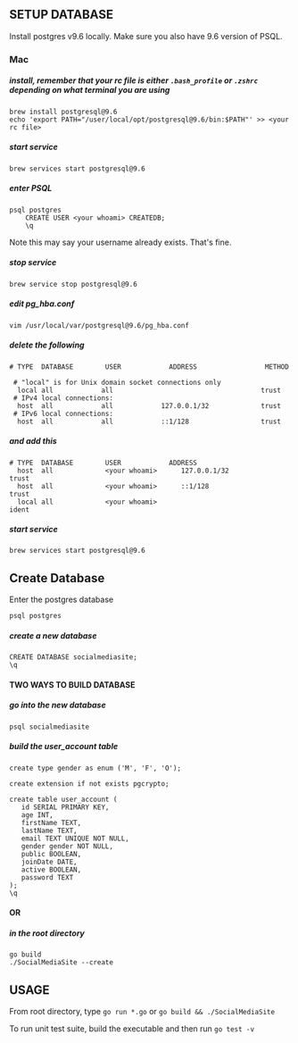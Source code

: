 ## SETUP DATABASE
Install postgres v9.6 locally. Make sure you also
have 9.6 version of PSQL.

### Mac
##### install, remember that your rc file is either `.bash_profile` or `.zshrc` depending on what terminal you are using
```
brew install postgresql@9.6
echo 'export PATH="/user/local/opt/postgresql@9.6/bin:$PATH"' >> <your rc file>
```
##### start service
```
brew services start postgresql@9.6
```
##### enter PSQL
```
psql postgres
    CREATE USER <your whoami> CREATEDB;
    \q
```
Note this may say your username already exists. That's fine.
##### stop service
```
brew service stop postgresql@9.6
```
##### edit pg_hba.conf
```
vim /usr/local/var/postgresql@9.6/pg_hba.conf
```
##### delete the following
```
# TYPE  DATABASE        USER            ADDRESS                 METHOD

 # "local" is for Unix domain socket connections only
  local all            all                                     trust
 # IPv4 local connections:
  host  all            all            127.0.0.1/32             trust
 # IPv6 local connections:
  host  all            all            ::1/128                  trust
```
##### and add this
```
# TYPE  DATABASE        USER            ADDRESS 
  host  all             <your whoami>      127.0.0.1/32            trust
  host  all             <your whoami>      ::1/128                 trust
  local all             <your whoami>                              ident
```
##### start service
```
brew services start postgresql@9.6
```

## Create Database
Enter the postgres database
```
psql postgres
```
##### create a new database
```
CREATE DATABASE socialmediasite;
\q
```
#### TWO WAYS TO BUILD DATABASE

##### go into the new database
```
psql socialmediasite
```
##### build the user_account table
```
create type gender as enum ('M', 'F', 'O');

create extension if not exists pgcrypto;

create table user_account (
   id SERIAL PRIMARY KEY,
   age INT,
   firstName TEXT,
   lastName TEXT,
   email TEXT UNIQUE NOT NULL,
   gender gender NOT NULL,
   public BOOLEAN,
   joinDate DATE,
   active BOOLEAN,
   password TEXT
);
\q
```
#### OR
##### in the root directory
```
go build
./SocialMediaSite --create
```

## USAGE
From root directory, type `go run *.go` or `go build && ./SocialMediaSite`

To run unit test suite, build the executable and then run `go test -v`